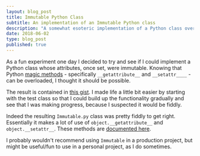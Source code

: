 ```yaml
---
layout: blog_post
title: Immutable Python Class
subtitle: An implementation of an Immutable Python class
description: "A somewhat esoteric implementation of a Python class overloads Python magic methods and creates immutable instances."
date: 2018-06-02
type: blog_post
published: true
---
```


As a fun experiment one day I decided to try and see if I could implement a Python class whose attributes, once set, were immutable. Knowing that Python [magic methods](https://rszalski.github.io/magicmethods/) - specifically `__getattribute__` and `__setattr____` - can be overloaded, I thought it should be possible.

The result is contained in [this gist](https://gist.github.com/robinrob/0947770700cfe09707917fd677af07ba). I made life a little bit easier by starting with the test class so that I could build up the functionality gradually and see that I was making progress, because I suspected it would be fiddly.

Indeed the resulting `Immutable.py` class was pretty fiddly to get right. Essentially it makes a lot of use of `object.__getattribute__` and `object.__setattr__`. These methods are [documented here](https://docs.python.org/3/reference/datamodel.html).

I probably wouldn't recommend using `Immutable` in a production project, but might be useful/fun to use in a personal project, as I do sometimes.
